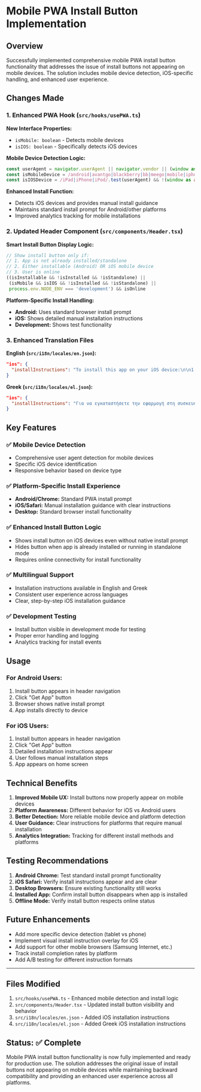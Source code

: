 # Mobile PWA Install Button Implementation

## Overview
Successfully implemented comprehensive mobile PWA install button functionality that addresses the issue of install buttons not appearing on mobile devices. The solution includes mobile device detection, iOS-specific handling, and enhanced user experience.

## Changes Made

### 1. Enhanced PWA Hook (`src/hooks/usePWA.ts`)

**New Interface Properties:**
- `isMobile: boolean` - Detects mobile devices
- `isIOS: boolean` - Specifically detects iOS devices

**Mobile Device Detection Logic:**
```typescript
const userAgent = navigator.userAgent || navigator.vendor || (window as any).opera;
const isMobileDevice = /android|avantgo|blackberry|bb|meego|mobile|iphone|ipad|ipod|opera mini|palm|phone|pocket|psp|symbian|mobile|windows ce|windows phone/i.test(userAgent);
const isIOSDevice = /iPad|iPhone|iPod/.test(userAgent) && !(window as any).MSStream;
```

**Enhanced Install Function:**
- Detects iOS devices and provides manual install guidance
- Maintains standard install prompt for Android/other platforms
- Improved analytics tracking for mobile installations

### 2. Updated Header Component (`src/components/Header.tsx`)

**Smart Install Button Display Logic:**
```typescript
// Show install button only if:
// 1. App is not already installed/standalone
// 2. Either installable (Android) OR iOS mobile device  
// 3. User is online
((isInstallable && !isInstalled && !isStandalone) || 
 (isMobile && isIOS && !isInstalled && !isStandalone) || 
 process.env.NODE_ENV === 'development') && isOnline
```

**Platform-Specific Install Handling:**
- **Android:** Uses standard browser install prompt
- **iOS:** Shows detailed manual installation instructions
- **Development:** Shows test functionality

### 3. Enhanced Translation Files

**English (`src/i18n/locales/en.json`):**
```json
"ios": {
  "installInstructions": "To install this app on your iOS device:\n\n1. Tap the Share button (📤) at the bottom of Safari\n2. Scroll down and tap \"Add to Home Screen\"\n3. Tap \"Add\" to confirm\n\nThe app will then appear on your home screen!"
}
```

**Greek (`src/i18n/locales/el.json`):**
```json
"ios": {
  "installInstructions": "Για να εγκαταστήσετε την εφαρμογή στη συσκευή iOS:\n\n1. Πατήστε το κουμπί Κοινοποίηση (📤) στο κάτω μέρος του Safari\n2. Κάντε scroll προς τα κάτω και πατήστε \"Προσθήκη στην Αρχική\"\n3. Πατήστε \"Προσθήκη\" για επιβεβαίωση\n\nΗ εφαρμογή θα εμφανιστεί στην αρχική οθόνη!"
}
```

## Key Features

### ✅ Mobile Device Detection
- Comprehensive user agent detection for mobile devices
- Specific iOS device identification
- Responsive behavior based on device type

### ✅ Platform-Specific Install Experience
- **Android/Chrome:** Standard PWA install prompt
- **iOS/Safari:** Manual installation guidance with clear instructions
- **Desktop:** Standard browser install functionality

### ✅ Enhanced Install Button Logic
- Shows install button on iOS devices even without native install prompt
- Hides button when app is already installed or running in standalone mode
- Requires online connectivity for install functionality

### ✅ Multilingual Support
- Installation instructions available in English and Greek
- Consistent user experience across languages
- Clear, step-by-step iOS installation guidance

### ✅ Development Testing
- Install button visible in development mode for testing
- Proper error handling and logging
- Analytics tracking for install events

## Usage

### For Android Users:
1. Install button appears in header navigation
2. Click "Get App" button
3. Browser shows native install prompt
4. App installs directly to device

### For iOS Users:
1. Install button appears in header navigation
2. Click "Get App" button
3. Detailed installation instructions appear
4. User follows manual installation steps
5. App appears on home screen

## Technical Benefits

1. **Improved Mobile UX:** Install buttons now properly appear on mobile devices
2. **Platform Awareness:** Different behavior for iOS vs Android users
3. **Better Detection:** More reliable mobile device and platform detection
4. **User Guidance:** Clear instructions for platforms that require manual installation
5. **Analytics Integration:** Tracking for different install methods and platforms

## Testing Recommendations

1. **Android Chrome:** Test standard install prompt functionality
2. **iOS Safari:** Verify install instructions appear and are clear
3. **Desktop Browsers:** Ensure existing functionality still works
4. **Installed App:** Confirm install button disappears when app is installed
5. **Offline Mode:** Verify install button respects online status

## Future Enhancements

- Add more specific device detection (tablet vs phone)
- Implement visual install instruction overlay for iOS
- Add support for other mobile browsers (Samsung Internet, etc.)
- Track install completion rates by platform
- Add A/B testing for different instruction formats

---

## Files Modified

1. `src/hooks/usePWA.ts` - Enhanced mobile detection and install logic
2. `src/components/Header.tsx` - Updated install button visibility and behavior  
3. `src/i18n/locales/en.json` - Added iOS installation instructions
4. `src/i18n/locales/el.json` - Added Greek iOS installation instructions

## Status: ✅ Complete

Mobile PWA install button functionality is now fully implemented and ready for production use. The solution addresses the original issue of install buttons not appearing on mobile devices while maintaining backward compatibility and providing an enhanced user experience across all platforms.